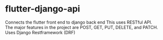 # flutter-django-api
Connects the flutter front end to django back end
This uses RESTful API. The major features in the project are POST, GET, PUT, DELETE, and PATCH. 
Uses Django Restframework (DRF) 

